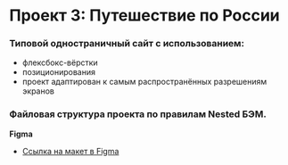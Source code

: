 # Проект 3: Путешествие по России
### Типовой одностраничный сайт с использованием:
 * флексбокс-вёрстки
 * позиционирования
 * проект адаптирован к самым распространённых разрешениям экранов
### Файловая структура проекта по правилам Nested БЭМ.



**Figma**

* [Ссылка на макет в Figma](https://www.figma.com/file/5S2WSbEFL6awjVWJ0NWL8Q/Sprint-3_-Russia-_-desktop-mobile?node-id=28503%3A0)